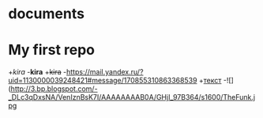 # documents
# My first repo
+*kira* 
-**kira**
+~~kira~~
    -<https://mail.yandex.ru/?uid=1130000039248421#message/170855310863368539>
    +[текст](https://github.com/)
    -![](http://3.bp.blogspot.com/-_DLc3qDxsNA/VenIznBsK7I/AAAAAAAAB0A/GHjI_97B364/s1600/TheFunk.jpg
